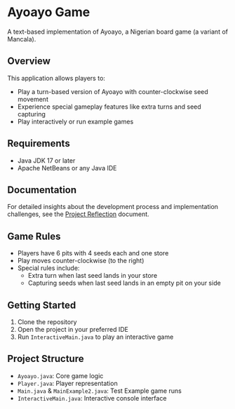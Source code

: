# Ayoayo Game

A text-based implementation of Ayoayo, a  Nigerian board game (a variant of Mancala).

## Overview

This application allows players to:
- Play a turn-based version of Ayoayo with counter-clockwise seed movement
- Experience special gameplay features like extra turns and seed capturing
- Play interactively or run example games

## Requirements

- Java JDK 17 or later
- Apache NetBeans or any Java IDE

## Documentation

For detailed insights about the development process and implementation challenges, see the [Project Reflection](src/main/java/com/ayoayo/Reflection.txt) document.

## Game Rules

- Players have 6 pits with 4 seeds each and one store
- Play moves counter-clockwise (to the right)
- Special rules include:
  - Extra turn when last seed lands in your store
  - Capturing seeds when last seed lands in an empty pit on your side

## Getting Started

1. Clone the repository
2. Open the project in your preferred IDE
3. Run `InteractiveMain.java` to play an interactive game

## Project Structure

- `Ayoayo.java`: Core game logic
- `Player.java`: Player representation
- `Main.java` & `MainExample2.java`: Test Example game runs
- `InteractiveMain.java`: Interactive console interface


